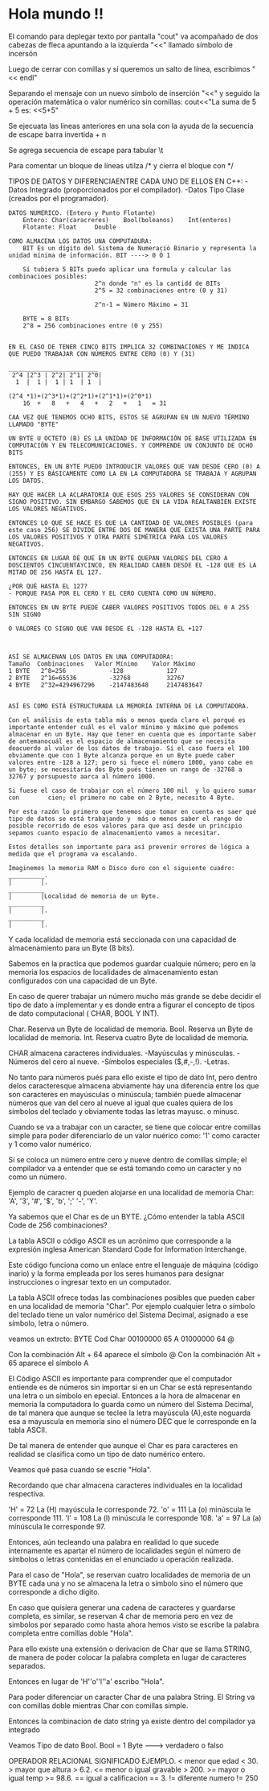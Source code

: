 # Hola mundo !!

El comando para deplegar texto por pantalla "cout" va acompañado  de dos cabezas de fleca apuntando a la izquierda "<<" llamado símbolo de incersón

Luego de cerrar con comillas y sí queremos un salto de línea, escribimos "<< endl"

Separando el mensaje con un nuevo símbolo de inserción "<<" y seguido la operación matemática o valor numérico sin comillas:
cout<<"La suma de 5 + 5 es: <<5+5"

Se ejecuata las lineas anteriores en una sola con la ayuda de la secuencia de escape barra invertida + n

Se agrega secuencia de escape para tabular \t

Para comentar un bloque de líneas utilza /* y cierra el bloque con */


TIPOS DE DATOS Y DIFERENCIAENTRE CADA UNO DE ELLOS EN C++:
    -Datos Integrado (proporcionados por el compilador).
    -Datos Tipo Clase (creados por el programador).

    DATOS NUMÉRICO. (Entero y Punto Flotante)
        Entero: Char(caracreres)    Bool(boleanos)    Int(enteros)
        Flotante: Float     Double

    COMO ALMACENA LOS DATOS UNA COMPUTADURA:
        BIT Es un dígito del Sistema de Numeració Binario y representa la unidad mínima de información. BIT ----> 0 Ó 1

        Sí tubiera 5 BITs puedo aplicar una formula y calcular las combinacioes posibles:
                            2^n donde "n" es la cantidd de BITs
                            2^5 = 32 combinaciones entre (0 y 31)

                            2^n-1 = Número Máximo = 31

        BYTE = 8 BITs
        2^8 = 256 combinaciones entre (0 y 255)


    EN EL CASO DE TENER CINCO BITS IMPLICA 32 COMBINACIONES Y ME INDICA QUE PUEDO TRABAJAR CON NÚMEROS ENTRE CERO (0) Y (31)

    _________________________
     2^4 |2^3 | 2^2| 2^1| 2^0|
      1  |  1 |  1 | 1  | 1  |

    (2^4 *1)+(2^3*1)+(2^2*1)+(2^1*1)+(2^0*1)
        16  +   8   +   4   +   2   +   1   = 31

    CAA VEZ QUE TENEMOS OCHO BITS, ESTOS SE AGRUPAN EN UN NUEVO TÉRMINO LLAMADO "BYTE"

    UN BYTE U OCTETO (B) ES LA UNIDAD DE INFORMACIÓN DE BASE UTILIZADA EN COMPUTACIÓN Y EN TELECOMUNICACIONES. Y COMPRENDE UN CONJUNTO DE OCHO BITS

    ENTONCES, EN UN BYTE PUEDO INTRODUCIR VALORES QUE VAN DESDE CERO (0) A (255) Y ES BÁSICAMENTE COMO LA EN LA COMPUTADORA SE TRABAJA Y AGRUPAN LOS DATOS.

    HAY QUE HACER LA ACLARATORIA QUE ESOS 255 VALORES SE CONSIDERAN CON SIGNO POSITIVO. SIN EMBARGO SABEMOS QUE EN LA VIDA REALTANBIEN EXISTE LOS VALORES NEGATIVOS.

    ENTONCES LO QUE SE HACE ES QUE LA CANTIDAD DE VALORES POSIBLES (para este caso 256) SE DIVIDE ENTRE DOS DE MANERA QUE EXISTA UNA PARTE PARA LOS VALORES POSITIVOS Y OTRA PARTE SIMÉTRICA PARA LOS VALORES NEGATIVOS.

    ENTONCES EN LUGAR DE QUE EN UN BYTE QUEPAN VALORES DEL CERO A DOSCIENTOS CINCUENTAYCINCO, EN REALIDAD CABEN DESDE EL -128 QUE ES LA MITAD DE 256 HASTA EL 127.

    ¿POR QUÉ HASTA EL 127?
    - PORQUE PASA POR EL CERO Y EL CERO CUENTA COMO UN NÚMERO.

    ENTONCES EN UN BYTE PUEDE CABER VALORES POSITIVOS TODOS DEL 0 A 255 SIN SIGNO 

    O VALORES CO SIGNO QUE VAN DESDE EL -128 HASTA EL +127



    ASÍ SE ALMACENAN LOS DATOS EN UNA COMPUTADORA:
    Tamaño  Combinaciones   Valor Mínimo    Valor Máximo
    1 BYTE   2^8=256            -128            127
    2 BYTE   2^16=65536         -32768          32767
    4 BYTE   2^32=4294967296    -2147483648     2147483647     


    ASÍ ES COMO ESTÁ ESTRUCTURADA LA MEMORIA INTERNA DE LA COMPUTADORA.

    Con el análisis de esta tabla más o menos queda claro el porqué es importante entender cuál es el valor mínimo y máximo que podemos almacenar en un Byte. Hay que tener en cuenta que es importante saber de antemanocuál es el espacio de almacenamiento que se necesita deacuerdo al valor de los datos de trabajo. Sí el caso fuera el 100 obviamente que con 1 Byte alcanza porque en un Byte puede caber valores entre -128 a 127; pero si fuece el número 1000, yano cabe en un byte; se necesitaría dos Byte pués tienen un rango de -32768 a 32767 y porsupuesto aarca al número 1000.

    Si fuese el caso de trabajar con el número 100 mil  y lo quiero sumar con        cien; el primero no cabe en 2 Byte, necesito 4 Byte.

    Por esta razón lo primero que tenemos que tomar en cuenta es saer qué tipo de datos se está trabajando y  más o menos saber el rango de posible recorrido de esos valores para que así desde un principio sepamos cuanto espacio de almacenamiento vamos a necesitar.

    Estos detalles son importante para así prevenir errores de lógica a medida que el programa va escalando.

    Imaginemos la memoria RAM o Disco duro con el siguiente cuadro:
    __________.
    │        │.
    __________
    │        │Localidad de memoria de un Byte.
    __________
    │        │.
    __________
    │        │.

Y cada localidad de memoria está seccionada con una capacidad de almacenamiento para un Byte (8 bits).

Sabemos en la practica que podemos guardar cualquie número; pero en la memoria los espacios de localidades de almacenamiento estan configurados con una capacidad de un Byte.

En caso de querer trabajar un número mucho más grande se debe decidir el tipo de dato a implementar y es donde entra a figurar el concepto de tipos de dato computacional ( CHAR, BOOL Y INT).

Char. Reserva un Byte de localidad de memoria.
Bool. Reserva un Byte de localidad de memoria.
Int. Reserva cuatro Byte  de localidad de memoria.

CHAR almacena caracteres individuales.
    -Mayúsculas y minúsculas.
    -Números del cero al nueve.
    -Símbolos especiales ($,#,-,!).
    -Letras.

No tanto para números pués para ello existe el tipo de dato Int, pero dentro delos caracteresque almacena abviamente hay una diferencia entre los que son caracteres en mayúsculas o minúscula; también puede almacenar números que van del cero al nueve al igual que cuales quiera de los simbolos del teclado y obviamente todas las letras mayusc. o minusc.

Cuando se va a trabajar con un caracter, se 
tiene que colocar entre comillas simple para poder diferenciarlo de un valor nuérico como: '1' como caracter y 1 como valor numérico.

Sí se coloca un número entre cero y nueve dentro de comillas simple; el compilador va a entender que se está tomando como un caracter y no como un número.

Ejemplo de caracrer q pueden alojarse en una localidad de memoria Char:
'A', '3', '#', '$', 'b', ';' '-', 'Y'.

Ya sabemos que el Char es de un BYTE.
¿Cómo entender la tabla ASCII Code de 256 combinaciones?

La tabla ASCII o código ASCII es un acrónimo que corresponde a la expresión inglesa American Standard Code for Information Interchange.

Este código funciona como un enlace entre el lenguaje de máquina (código inario) y la forma empleada por los seres humanos para designar instrucciones o ingresar texto en un computador.

La tabla ASCII ofrece todas las combinaciones posibles que pueden caber en una localidad de memoria "Char". Por ejemplo cualquier letra o símbolo del teclado tiene un valor numérico del Sistema Decimal, asignado a ese símbolo, letra o número.

veamos un extrcto:
        BYTE        Cod     Char
        00100000    65      A
        01000000    64      @

Con la combinación Alt + 64 aparece el símbolo @
Con la combinación Alt + 65 aparece el símbolo A

El Código ASCII es importante para comprender que el computador entiende es de números sin importar si en un Char se está representando una letra o un símbolo en epecial. Entonces a la hora de almacenar en memoria la computadora lo guarda como un número del Sistema Decimal, de tal manera que aunque se teclee la letra mayúscula (A),este noguarda esa a mayuscula en memoria sino el número DEC que le corresponde en la tabla ASCII.

De tal manera de entender que aunque el Char es para caracteres en realidad se clasifica como un tipo de dato numérico entero.

Veamos qué pasa cuando se escrie "Hola".

Recordando que char almacena caracteres individuales en la localidad respectiva.

'H' = 72    La (H) mayúscula le corresponde 72.
'o' = 111   La (o) minúscula le corresponde 111.
'l' = 108   La (l) minúscula le corresponde 108.
'a' = 97    La (a) minúscula le corresponde  97.

Entonces, aún tecleando una palabra en realidad lo que sucede internamente es apartar el número de localidades según el número de símbolos o letras contenidas en el enunciado u operación realizada.

Para el caso de "Hola", se reservan cuatro localidades de memoria de un BYTE cada una y no se almacena la letra o símbolo sino el número que corresponde a dicho dígito.

En caso que quisiera generar una cadena de caracteres y guardarse completa, es similar, se reservan 4 char  de memoria pero en vez de simbolos por separado como hasta ahora hemos visto se escribe la palabra completa entre comillas doble "Hola".

Para ello existe una extensión o derivacion de Char que se llama STRING, de manera de poder colocar la palabra completa en lugar de caracteres separados.

Entonces en lugar de 'H''o''l''a' escribo "Hola".

Para poder diferenciar un caracter Char de una palabra String. El String va con comillas doble mientras Char con comillas simple.

Entonces la combinacion de dato string ya existe dentro del compilador ya integrado

Veamos Tipo de dato Bool.
Bool = 1 Byte --->  verdadero  o  falso

OPERADOR RELACIONAL      SIGNIFICADO         EJEMPLO.
        <                menor que         edad < 30.
        >                mayor que         altura > 6.2.
        <=               menor o igual     gravable > 200.
        >=               mayor o igual     temp >= 98.6.
        ==               igual a           calificacion == 3.
        !=               diferente         numero != 250            








